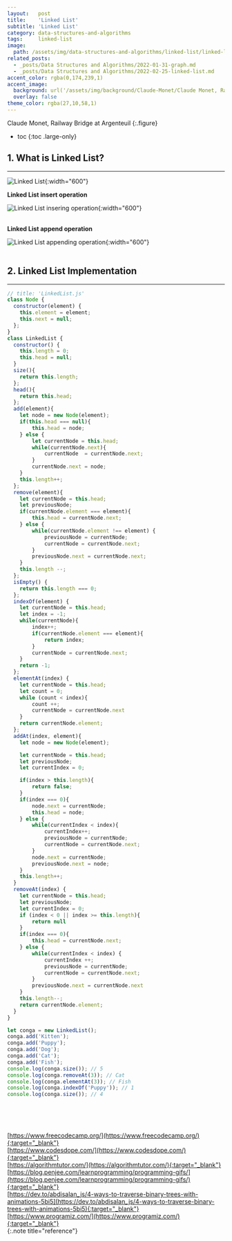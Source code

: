 ```yaml
---
layout:   post
title:    'Linked List'
subtitle: 'Linked List'
category: data-structures-and-algorithms
tags:     linked-list
image: 
  path: /assets/img/data-structures-and-algorithms/linked-list/linked-list_main.png
related_posts:
  - _posts/Data Structures and Algorithms/2022-01-31-graph.md
  - _posts/Data Structures and Algorithms/2022-02-25-linked-list.md
accent_color: rgba(0,174,239,1)
accent_image: 
  background: url('/assets/img/background/Claude-Monet/Claude Monet, Railway Bridge at Argenteuil.png') center/cover 
  overlay: false
theme_color: rgba(27,10,58,1)
---
```

Claude Monet, Railway Bridge at Argenteuil
{:.figure}

* toc
{:toc .large-only}

## 1. What is Linked List?
---

![Linked List](/assets/img/data-structures-and-algorithms/linked-list/linkedlist.jpeg){:width="600"}

**Linked List insert operation**

![Linked List insering operation](/assets/img/data-structures-and-algorithms/linked-list/linkedlist_inserting.gif){:width="600"} <br>
<br>

**Linked List append operation**

![Linked List appending operation](/assets/img/data-structures-and-algorithms/linked-list/linkedlist_appending.gif){:width="600"} <br>
<br>


## 2. Linked List Implementation
---

~~~js
// title: 'LinkedList.js'
class Node {
  constructor(element) {
    this.element = element; 
    this.next = null; 
  }; 
}
class LinkedList { 
  constructor() {
    this.length = 0; 
    this.head = null; 
  }
  size(){
    return this.length;   
  };
  head(){
    return this.head;
  };
  add(element){
    let node = new Node(element);
    if(this.head === null){
        this.head = node;
    } else {
        let currentNode = this.head;
        while(currentNode.next){
            currentNode  = currentNode.next;
        }
        currentNode.next = node;
    }
    this.length++;
  }; 
  remove(element){
    let currentNode = this.head;
    let previousNode;
    if(currentNode.element === element){
        this.head = currentNode.next;
    } else {
        while(currentNode.element !== element) {
            previousNode = currentNode;
            currentNode = currentNode.next;
        }
        previousNode.next = currentNode.next;
    }
    this.length --;
  };
  isEmpty() {
    return this.length === 0;
  };
  indexOf(element) {
    let currentNode = this.head;
    let index = -1;
    while(currentNode){
        index++;
        if(currentNode.element === element){
            return index;
        }
        currentNode = currentNode.next;
    }
    return -1;
  };
  elementAt(index) {
    let currentNode = this.head;
    let count = 0;
    while (count < index){
        count ++;
        currentNode = currentNode.next
    }
    return currentNode.element;
  };
  addAt(index, element){
    let node = new Node(element);

    let currentNode = this.head;
    let previousNode;
    let currentIndex = 0;

    if(index > this.length){
        return false;
    }
    if(index === 0){
        node.next = currentNode;
        this.head = node;
    } else {
        while(currentIndex < index){
            currentIndex++;
            previousNode = currentNode;
            currentNode = currentNode.next;
        }
        node.next = currentNode;
        previousNode.next = node;
    }
    this.length++;
  }
  removeAt(index) {
    let currentNode = this.head;
    let previousNode;
    let currentIndex = 0;
    if (index < 0 || index >= this.length){
        return null
    }
    if(index === 0){
        this.head = currentNode.next;
    } else {
        while(currentIndex < index) {
            currentIndex ++;
            previousNode = currentNode;
            currentNode = currentNode.next;
        }
        previousNode.next = currentNode.next
    }
    this.length--;
    return currentNode.element;
  }
} 

let conga = new LinkedList();
conga.add('Kitten');
conga.add('Puppy');
conga.add('Dog');
conga.add('Cat');
conga.add('Fish');
console.log(conga.size()); // 5
console.log(conga.removeAt(3)); // Cat
console.log(conga.elementAt(3)); // Fish
console.log(conga.indexOf('Puppy')); // 1
console.log(conga.size()); // 4
~~~
<br/>
<br/>
<br/>



<!-- Next to [Fundamentals of Algorithms](2022-02-19-fundamentals-of-algorithms.md){:.heading.flip-title}
{:.read-more} 
<br> -->

[https://www.freecodecamp.org/](https://www.freecodecamp.org/){:target="_blank"}<br>
[https://www.codesdope.com/](https://www.codesdope.com/){:target="_blank"}<br>
[https://algorithmtutor.com/](https://algorithmtutor.com/){:target="_blank"}<br>
[https://blog.penjee.com/learnprogramming/programming-gifs/](https://blog.penjee.com/learnprogramming/programming-gifs/){:target="_blank"}<br>
[https://dev.to/abdisalan_js/4-ways-to-traverse-binary-trees-with-animations-5bi5](https://dev.to/abdisalan_js/4-ways-to-traverse-binary-trees-with-animations-5bi5){:target="_blank"}<br>
[https://www.programiz.com/](https://www.programiz.com/){:target="_blank"}<br>
{:.note title="reference"}
